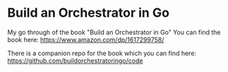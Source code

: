 # Build an Orchestrator in Go

My go through of the book "Build an Orchestrator in Go"
You can find the book here: https://www.amazon.com/dp/1617299758/

There is a companion repo for the book which you can find here:
https://github.com/buildorchestratoringo/code
